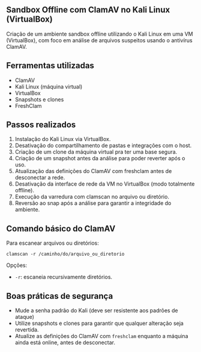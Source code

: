 ## Sandbox Offline com ClamAV no Kali Linux (VirtualBox)
Criação de um ambiente sandbox offline utilizando o Kali Linux em uma VM (VirtualBox), com foco em análise de arquivos suspeitos usando o antivírus ClamAV.

## Ferramentas utilizadas
- ClamAV
- Kali Linux (máquina virtual)
- VirtualBox
- Snapshots e clones
- FreshClam

## Passos realizados
1. Instalação do Kali Linux via VirtualBox.
2. Desativação do compartilhamento de pastas e integrações com o host.
3. Criação de um clone da máquina virtual pra ter uma base segura.
4. Criação de um snapshot antes da análise para poder reverter após o uso.
5. Atualização das definições do ClamAV com freshclam antes de desconectar a rede.
6. Desativação da interface de rede da VM no VirtualBox (modo totalmente offline).
7. Execução da varredura com clamscan no arquivo ou diretório.
8. Reversão ao snap após a análise para garantir a integridade do ambiente.

## Comando básico do ClamAV
Para escanear arquivos ou diretórios:

```
clamscan -r /caminho/do/arquivo_ou_diretorio

```

Opções:
- `-r`: escaneia recursivamente diretórios.

## Boas práticas de segurança
- Mude a senha padrão do Kali (deve ser resistente aos padrões de ataque)
- Utilize snapshots e clones para garantir que qualquer alteração seja revertida.
- Atualize as definições do ClamAV com `freshclam` enquanto a máquina ainda está online, antes de desconectar.

